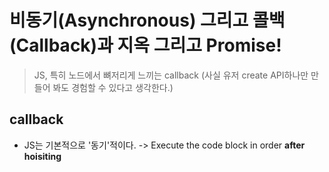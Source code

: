 # 비동기(Asynchronous) 그리고 콜백(Callback)과 지옥 그리고 Promise!

> JS, 특히 노드에서 뼈저리게 느끼는 callback (사실 유저 create API하나만 만들어 봐도 경험할 수 있다고 생각한다.)

## callback
- JS는 기본적으로 '동기'적이다. -> Execute the code block in order **after hoisiting**